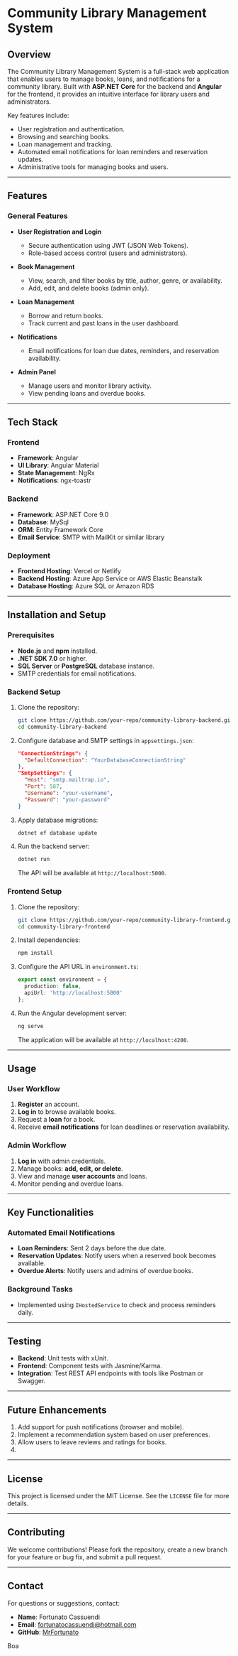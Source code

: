# Community Library Management System

## Overview

The Community Library Management System is a full-stack web application that enables users to manage books, loans, and notifications for a community library. Built with **ASP.NET Core** for the backend and **Angular** for the frontend, it provides an intuitive interface for library users and administrators.

Key features include:

- User registration and authentication.
- Browsing and searching books.
- Loan management and tracking.
- Automated email notifications for loan reminders and reservation updates.
- Administrative tools for managing books and users.

---

## Features

### General Features

- **User Registration and Login**

  - Secure authentication using JWT (JSON Web Tokens).
  - Role-based access control (users and administrators).

- **Book Management**

  - View, search, and filter books by title, author, genre, or availability.
  - Add, edit, and delete books (admin only).

- **Loan Management**

  - Borrow and return books.
  - Track current and past loans in the user dashboard.

- **Notifications**

  - Email notifications for loan due dates, reminders, and reservation availability.

- **Admin Panel**

  - Manage users and monitor library activity.
  - View pending loans and overdue books.

---

## Tech Stack

### Frontend

- **Framework**: Angular
- **UI Library**: Angular Material
- **State Management**: NgRx
- **Notifications**: ngx-toastr

### Backend

- **Framework**: ASP.NET Core 9.0
- **Database**: MySql
- **ORM**: Entity Framework Core
- **Email Service**: SMTP with MailKit or similar library

### Deployment

- **Frontend Hosting**: Vercel or Netlify
- **Backend Hosting**: Azure App Service or AWS Elastic Beanstalk
- **Database Hosting**: Azure SQL or Amazon RDS

---

## Installation and Setup

### Prerequisites

- **Node.js** and **npm** installed.
- **.NET SDK 7.0** or higher.
- **SQL Server** or **PostgreSQL** database instance.
- SMTP credentials for email notifications.

### Backend Setup

1. Clone the repository:

   ```bash
   git clone https://github.com/your-repo/community-library-backend.git
   cd community-library-backend
   ```

2. Configure database and SMTP settings in `appsettings.json`:

   ```json
   "ConnectionStrings": {
     "DefaultConnection": "YourDatabaseConnectionString"
   },
   "SmtpSettings": {
     "Host": "smtp.mailtrap.io",
     "Port": 587,
     "Username": "your-username",
     "Password": "your-password"
   }
   ```

3. Apply database migrations:

   ```bash
   dotnet ef database update
   ```

4. Run the backend server:

   ```bash
   dotnet run
   ```

   The API will be available at `http://localhost:5000`.

### Frontend Setup

1. Clone the repository:

   ```bash
   git clone https://github.com/your-repo/community-library-frontend.git
   cd community-library-frontend
   ```

2. Install dependencies:

   ```bash
   npm install
   ```

3. Configure the API URL in `environment.ts`:

   ```ts
   export const environment = {
     production: false,
     apiUrl: 'http://localhost:5000'
   };
   ```

4. Run the Angular development server:

   ```bash
   ng serve
   ```

   The application will be available at `http://localhost:4200`.

---

## Usage

### User Workflow

1. **Register** an account.
2. **Log in** to browse available books.
3. Request a **loan** for a book.
4. Receive **email notifications** for loan deadlines or reservation availability.

### Admin Workflow

1. **Log in** with admin credentials.
2. Manage books: **add, edit, or delete**.
3. View and manage **user accounts** and loans.
4. Monitor pending and overdue loans.

---

## Key Functionalities

### Automated Email Notifications

- **Loan Reminders**: Sent 2 days before the due date.
- **Reservation Updates**: Notify users when a reserved book becomes available.
- **Overdue Alerts**: Notify users and admins of overdue books.

### Background Tasks

- Implemented using `IHostedService` to check and process reminders daily.

---

## Testing

- **Backend**: Unit tests with xUnit.
- **Frontend**: Component tests with Jasmine/Karma.
- **Integration**: Test REST API endpoints with tools like Postman or Swagger.

---

## Future Enhancements

1. Add support for push notifications (browser and mobile).
2. Implement a recommendation system based on user preferences.
3. Allow users to leave reviews and ratings for books.
4.

---

## License

This project is licensed under the MIT License. See the `LICENSE` file for more details.

---

## Contributing

We welcome contributions! Please fork the repository, create a new branch for your feature or bug fix, and submit a pull request.

---

## Contact

For questions or suggestions, contact:

- **Name**: Fortunato Cassuendi
- **Email**: fortunatocassuendi@hotmail.com
- **GitHub**: [MrFortunato](https://github.com/MrFortunato)

Boa 

